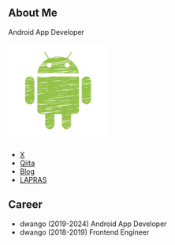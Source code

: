 ## About Me

Android App Developer

<img src="images/android_icon.png" width="200">

- [X](https://twitter.com/hiraike32)
- [Qiita](https://qiita.com/hiraike32)
- [Blog](https://hiraike32.hatenablog.com/)
- [LAPRAS](https://lapras.com/public/NOMBTYZ)

## Career

- dwango (2019-2024) Android App Developer
- dwango (2018-2019) Frontend Engineer

